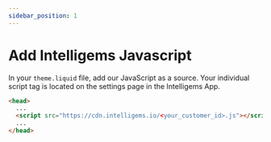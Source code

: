 ```yaml
---
sidebar_position: 1
---
```


# Add Intelligems Javascript

In your `theme.liquid` file, add our JavaScript as a source. Your individual script tag is located on the settings page in
the Intelligems App.

```html title="theme.liquid"
<head>
  ...
  <script src="https://cdn.intelligems.io/<your_customer_id>.js"></script>
  ...
</head>
```
